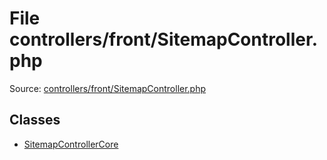 File controllers/front/SitemapController.php
=========

Source: [controllers/front/SitemapController.php](https://github.com/PrestaShop/PrestaShop/blob/1.6.0.8/controllers/front/SitemapController.php)


Classes
-------

* [SitemapControllerCore](class.SitemapControllerCore.md)

